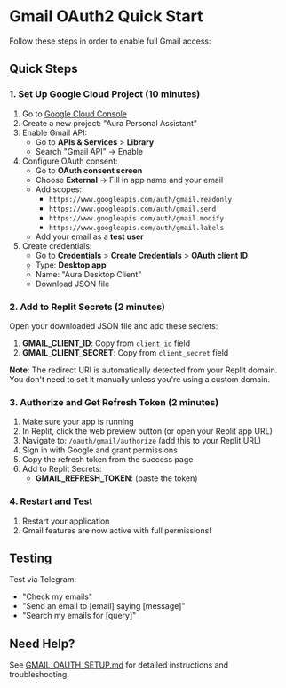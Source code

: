 # Gmail OAuth2 Quick Start

Follow these steps in order to enable full Gmail access:

## Quick Steps

### 1. Set Up Google Cloud Project (10 minutes)

1. Go to [Google Cloud Console](https://console.cloud.google.com/)
2. Create a new project: "Aura Personal Assistant"
3. Enable Gmail API:
   - Go to **APIs & Services** > **Library**
   - Search "Gmail API" → Enable
4. Configure OAuth consent:
   - Go to **OAuth consent screen**
   - Choose **External** → Fill in app name and your email
   - Add scopes:
     - `https://www.googleapis.com/auth/gmail.readonly`
     - `https://www.googleapis.com/auth/gmail.send`
     - `https://www.googleapis.com/auth/gmail.modify`
     - `https://www.googleapis.com/auth/gmail.labels`
   - Add your email as a **test user**
5. Create credentials:
   - Go to **Credentials** > **Create Credentials** > **OAuth client ID**
   - Type: **Desktop app**
   - Name: "Aura Desktop Client"
   - Download JSON file

### 2. Add to Replit Secrets (2 minutes)

Open your downloaded JSON file and add these secrets:

1. **GMAIL_CLIENT_ID**: Copy from `client_id` field
2. **GMAIL_CLIENT_SECRET**: Copy from `client_secret` field

**Note**: The redirect URI is automatically detected from your Replit domain. You don't need to set it manually unless you're using a custom domain.

### 3. Authorize and Get Refresh Token (2 minutes)

1. Make sure your app is running
2. In Replit, click the web preview button (or open your Replit app URL)
3. Navigate to: `/oauth/gmail/authorize` (add this to your Replit URL)
4. Sign in with Google and grant permissions
5. Copy the refresh token from the success page
6. Add to Replit Secrets:
   - **GMAIL_REFRESH_TOKEN**: (paste the token)

### 4. Restart and Test

1. Restart your application
2. Gmail features are now active with full permissions!

## Testing

Test via Telegram:
- "Check my emails"
- "Send an email to [email] saying [message]"
- "Search my emails for [query]"

## Need Help?

See [GMAIL_OAUTH_SETUP.md](./GMAIL_OAUTH_SETUP.md) for detailed instructions and troubleshooting.
